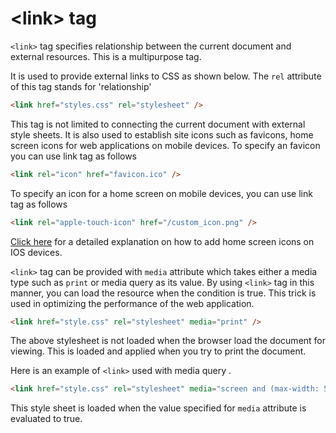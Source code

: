 # &lt;link&gt; tag

`<link>` tag specifies relationship between the current document and external resources. This is a multipurpose tag.

It is used to provide external links to CSS as shown below. The `rel` attribute of this tag stands for 'relationship'

```html
<link href="styles.css" rel="stylesheet" />
```

This tag is not limited to connecting the current document with external style sheets. It is also used to establish site icons such as favicons, home screen icons for web applications on mobile devices.
To specify an favicon you can use link tag as follows

```html
<link rel="icon" href="favicon.ico" />
```

To specify an icon for a home screen on mobile devices, you can use link tag as follows

```html
<link rel="apple-touch-icon" href="/custom_icon.png" />
```

[Click here](https://developer.apple.com/library/archive/documentation/AppleApplications/Reference/SafariWebContent/ConfiguringWebApplications/ConfiguringWebApplications.html) for a detailed explanation on how to add home screen icons on IOS devices.

`<link>` tag can be provided with `media` attribute which takes either a media type such as `print` or media query as its value. By using `<link>` tag in this manner, you can load the resource when the condition is true. This trick is used in optimizing the performance of the web application.

```html
<link href="style.css" rel="stylesheet" media="print" />
```

The above stylesheet is not loaded when the browser load the document for viewing. This is loaded and applied when you try to print the document.

Here is an example of `<link>` used with media query .

```html
<link href="style.css" rel="stylesheet" media="screen and (max-width: 500px)" />
```

This style sheet is loaded when the value specified for `media` attribute is evaluated to true.
